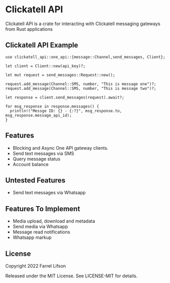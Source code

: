 # Clickatell API 

Clickatell API is a crate for interacting with Clickatell messaging gateways from Rust applications 

## Clickatell API Example

```rust,ignore
use clickatell_api::one_api::{message::Channel,send_messages, Client};

let client = Client::new(api_key)?;

let mut request = send_messages::Request::new();

request.add_message(Channel::SMS, number, "This is message one")?;
request.add_message(Channel::SMS, number, "This is message two")?;

let response = client.send_messages(request).await?;

for msg_response in response.messages() {
  println!("Messge ID: {} - {:?}", msg_response.to, msg_response.message_api_id);
}
```

## Features

* Blocking and Async One API gateway clients.
* Send text messages via SMS
* Query message status
* Account balance

## Untested Features

* Send text messages via Whatsapp

## Features To Implement

* Media upload, download and metadata
* Send media via Whatsapp
* Message read notifications
* Whatsapp markup

## License
Copyright 2022 Farrel Lifson

Released under the MIT License. See LICENSE-MIT for details.


